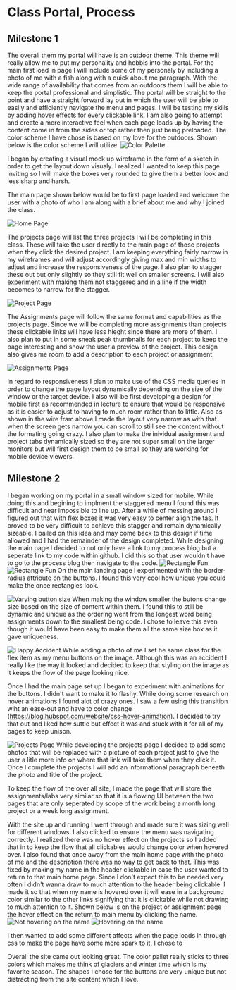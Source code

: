 # Class Portal, Process
## Milestone 1

The overall them my portal will have is an outdoor theme. This theme will really allow me to put my personality and hobbis into the portal. For the main first load in page I will include some of my personaly by including a photo of me with a fish along with a quick about me paragraph. With the wide range of availability that comes from an outdoors them I will be able to keep the portal professional and simplistic. The portal will be straight to the point and have a straight forward lay out in which the user will be able to easily and efficiently navigate the menu and pages. I will be testing my skills by adding hover effects for every clickable link. I am also going to attempt and create a more interactive feel when each page loads up by having the content come in from the sides or top rather then just being preloaded. The color scheme I have chose is based on my love for the outdoors. Shown below is the color scheme I will utilize.
![Color Palette](ColorPalette.png "Color Palette")

I began by creating a visual mock up wireframe in the form of a sketch in order to get the layout down visualy. I realized I wanted to keep this page inviting so I will make the boxes very rounded to give them a better look and less sharp and harsh.

The main page shown below would be to first page loaded and welcome the user with a photo of who I am along with a brief about me and why I joined the class.

![Home Page](Homepage.jpg "Home Page")

The projects page will list the three projects I will be completing in this class. These will take the user directly to the main page of those projects when they click the desired project. I am keeping everything fairly narrow in my wireframes and will adjust accordingly giving max and min widths to adjust and increase the responsiveness of the page. I also plan to stagger these out but only slightly so they still fit well on smaller screens. I will also experiment with making them not staggered and in a line if the width becomes to narrow for the stagger.

![Project Page](projectsPage.jpg "Project Page")

The Assignments page will follow the same format and capabilities as the projects page. Since we will be completing more assignments than projects these clickable links will have less hieght since there are more of them. I also plan to put in some sneak peak thumbnails for each project to keep the page interesting and show the user a preview of the project. This design also gives me room to add a description to each project or assignment.

![Assignments Page](assignmentsPage.jpg "Assignments Page")

In regard to responsiveness I plan to make use of the CSS media queries in order to change the page layout dynamically depending on the size of the window or the target device. I also will be first developing a design for mobile first as recommended in lecture to ensure that would be responsive as it is easier to adjust to having to much room rather than to little. Also as shown in the wire fram above I made the layout very narrow as with that when the screen gets narrow you can scroll to still see the content without the formating going crazy. I also plan to make the inividual assignment and project tabs dynamically sized so they are not super small on the larger monitors but will first design them to be small so they are working for mobile device viewers.


## Milestone 2

I began working on my portal in a small window sized for mobile. While doing this and begining to implment the staggered menu I found this was difficult and near impossible to line up. After a while of messing around I figured out that with flex boxes it was very easy to center align the tas. It proved to be very difficult to achieve this stagger and remain dynamically sizeable. I bailed on this idea and may come back to this design if time allowed and I had the remainder of the design completed. While designing the main page I decided to not only have a link to my process blog but a seperate link to my code within github. I did this so that user wouldn't have to go to the process blog then navigate to the code. 
![Rectangle Fun](rectangleManip.png "Rectangle Fun")
![Rectangle Fun](rectangle.png "Rectangle Fun")
On the main landing page I experimented with the border-radius attribute on the buttons. I found this very cool how unique you could make the once rectangles look.

![Varying button size](differentSizeButton.png "Varying Button Size")
When making the window smaller the butons change size based on the size of content within them. I found this to still be dynamic and unique as the ordering went from the longest word being assignments down to the smallest being code. I chose to leave this even though it would have been easy to make them all the same size box as it gave uniqueness. 

![Happy Accident](happyAccident.png "Happy Accident")
While adding a photo of me I set he same class for the flex item as my menu buttons on the image. Although this was an accident I really like the way it looked and decided to keep that styling on the image as it keeps the flow of the page looking nice.

Once I had the main page set up I began to experiment with animations for the buttons. I didn't want to make it to flashy. While doing some research on hover animations I found alot of crazy ones. I saw a few using this transition wiht an ease-out and have to color change (https://blog.hubspot.com/website/css-hover-animation). I decided to try that out and liked how suttle but effect it was and stuck with it for all of my pages to keep unison.


![Projects Page](projectsPage.png "Projects Page")
While developing the projects page I decided to add some photos that will be replaced with a picture of each project just to give the user a litle more info on where that link will take them when they click it. Once I complete the projects I will add an informational paragraph beneath the photo and title of the project.

To keep the flow of the over all site, I made the page that will store the assignments/labs very similar so that it is a flowing UI between the two pages that are only seperated by scope of the work being a month long project or a week long assignment.

With the site up and running I went through and made sure it was sizing well for different windows. I also clicked to ensure the menu was navigating correctly. I realized there was no hover effect on the projects so I added that in to keep the flow that all clickables would change color when hovered over. I also found that once away from the main home page with the photo of me and the description there was no way to get back to that. This was fixed by making my name in the header clickable in case the user wanted to return to that main home page. Since I don't expect this to be needed very often I didn't wanna draw to much attention to the header being clickable. I made it so that when my name is hovered over it will ease in a background color similar to the other links signifying that it is clickable while not drawing to much attention to it. Shown below is on the project or assignment page the hover effect on the return to main menu by clicking the name.
![Not hovering on the name](notHover.png "Not hovering on the name")
![Hovering on the name](hoveringOnTheName.png "Hovering on the name")

I then wanted to add some different affects when the page loads in through css to make the page have some more spark to it, I chose to 

Overall the site came out looking great. The color pallet really sticks to three colors which makes me think of glaciers and winter time which is my favorite season. The shapes I chose for the buttons are very unique but not distracting from the site content which I love.